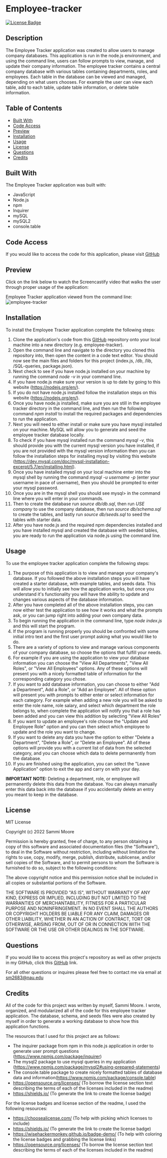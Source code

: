 # Employee-tracker

[![License Badge](https://img.shields.io/badge/license-MIT-green)](https://opensource.org/licenses/MIT)

## Description

The Employee Tracker application was created to allow users to manage company databases. This application is run in the node.js environment, and using the command line, users can follow prompts to view, manage, and update their company information. The employee tracker contains a central company database with various tables containing departments, roles, and employees. Each table in the database can be viewed and managed, depending on what users chooses. For example the user can view each table, add to each table, update table information, or delete table information. 

## Table of Contents
  * [Built With](#built-with)
  * [Code Access](#code-access)
  * [Preview](#preview)
  * [Installation](#installation)
  * [Usage](#usage)
  * [License](#license)
  * [Questions](#questions)
  * [Credits](#credits)

## Built With

The Employee Tracker application was built with:
- JavaScript
- Node.js
- npm
- Inquirer
- mySQL
- mySQL2
- console.table

## Code Access

If you would like to access the code for this application, please visit [GitHub](https://github.com/sm3131/employee-tracker-refactor)

## Preview

Click on the link below to watch the Screencastify video that walks the user through proper usage of the application:


Employee Tracker application viewed from the command line:
![employee-tracker](./src/images/)

## Installation
To install the Employee Tracker application complete the following steps:
1. Clone the application's code from this [GitHub](https://github.com/sm3131/employee-tracker-refactor) repository onto your local machine into a new directory (e.g. employee-tracker).
2. Open the command line and navigate to the directory you cloned this repository into, then open the content in a code text editor. You should now see the main files and folders for this project (index.js, /db, /lib, /SQL-queries, package.json).
3. Next check to see if you have node.js installed on your machine by running the command *node -v* in your command line.
4. If you have node.js make sure your version is up to date by going to this website (https://nodejs.org/en/).
5. If you do not have node.js installed follow the installation steps on this website (https://nodejs.org/en/).
6. Once you have node.js installed, make sure you are still in the employee tracker directory in the command line, and then run the following command *npm install* to install the required packages and dependencies to run the application.
7. Next you will need to either install or make sure you have mysql installed on your machine. MySQL will allow you to generate and seed the employee tracker database locally.
8. To check if you have mysql installed run the command *mysql -v*, this should provide you with the current mysql version you have installed, if you are not provided with the mysql version information then you can follow the installation steps for installing mysql by visiting this website (https://dev.mysql.com/doc/mysql-installation-excerpt/5.7/en/installing.html).
9. Once you have installed mysql on your local machine enter into the mysql shell by running the command *mysql -u username -p* (enter your username in pace of username), then you should be prompted to enter your mysql password.
10. Once you are in the mysql shell you should see mysql> in the command line where you will enter in your commands.
11. Then to create the database run *source db/db.sql*, then run *USE company* to use the company database, then run *source db/schema.sql* to create the tables, and lastly run *source db/seeds.sql* to seed the tables with starter data.   
12. After you have node.js and the required npm dependencies installed and you have installed mysql and created the database with seeded tables, you are ready to run the application via node.js using the command line.

## Usage
To use the employee tracker application complete the following steps:
1. The purpose of this application is to view and manage your company's database. If you followed the above installation steps you will have created a starter database, with example tables, and seeds data. This will allow you to initially see how the application works, but once you understand it's functionality you will have the ability to update and changes various aspects of the database information. 
2. After you have completed all of the above installation steps, you can now either test the application to see how it works and what the prompts ask, or you can jump right into adding your own company data.
3. To begin running the application in the command line, type *node index.js* and this will start the program.
4. If the program is running properly you should be confronted with some initial intro text and the first user prompt asking what you would like to do.
5. There are a variety of options to view and manage various components of your company database, so choose the options that fulfill your needs.
6. For example if you are using the application to view your database information you can choose the "View All Departments", "View All Roles", or "View All Employees" options. Any of these options will present you with a nicely formatted table of information for the corresponding category you chose.
7. If you want to add database information, you can choose to either "Add a Department", Add a Role", or "Add an Employee". All of these option will present you with prompts to either enter or select information for each category. For example when adding a new role you will be asked to enter the role name, role salary, and select which department the role belongs to, when complete the application will notify you that a role has been added and you can view this addition by selecting "View All Roles"
8. If you want to update an employee's role choose the "Update and Employee Role" option and you can then select which employee to update and the role you want to change.
9. If you want to delete any data you have the option to either "Delete a Department", "Delete a Role", or "Delete an Employee". All of these options will provide you with a current list of data from the selected category, and you can choose which data to delete permanently from the database.
10. If you are finished using the application, you can select the "Leave Application" option to exit the app and carry on with your day. 

**IMPORTANT NOTE:** Deleting a department, role, or employee will permanently delete this data from the database. You can always manually enter this data back into the database if you accidentally delete an entry you meant to keep in the database.

## License

MIT License

Copyright (c) 2022 Sammi Moore

Permission is hereby granted, free of charge, to any person obtaining a copy
of this software and associated documentation files (the "Software"), to deal
in the Software without restriction, including without limitation the rights
to use, copy, modify, merge, publish, distribute, sublicense, and/or sell
copies of the Software, and to permit persons to whom the Software is
furnished to do so, subject to the following conditions:

The above copyright notice and this permission notice shall be included in all
copies or substantial portions of the Software.

THE SOFTWARE IS PROVIDED "AS IS", WITHOUT WARRANTY OF ANY KIND, EXPRESS OR
IMPLIED, INCLUDING BUT NOT LIMITED TO THE WARRANTIES OF MERCHANTABILITY,
FITNESS FOR A PARTICULAR PURPOSE AND NONINFRINGEMENT. IN NO EVENT SHALL THE
AUTHORS OR COPYRIGHT HOLDERS BE LIABLE FOR ANY CLAIM, DAMAGES OR OTHER
LIABILITY, WHETHER IN AN ACTION OF CONTRACT, TORT OR OTHERWISE, ARISING FROM,
OUT OF OR IN CONNECTION WITH THE SOFTWARE OR THE USE OR OTHER DEALINGS IN THE
SOFTWARE.

## Questions

If you would like to access this project's repository as well as other projects in my GitHub, click this [GitHub](https://github.com/sm3131) link. 

For all other questions or inquires please feel free to contact me via email at [sm2683@nau.edu](mailto:sm2683@nau.edu)

## Credits

All of the code for this project was written by myself, Sammi Moore. I wrote, organized, and modularized all of the code for this employee tracker application. The database, schema, and seeds files were also created by myself in order to generate a working database to show how this application functions. 

The resources that I used for this project are as follows:
- The inquirer package from npm in this node.js application in order to generate user prompt questions (https://www.npmjs.com/package/inquirer)
- The mysql2 package to use mysql queries in my application (https://www.npmjs.com/package/mysql2#using-prepared-statements)
- The console.table package to create nicely formatted tables of database data and information(https://www.npmjs.com/package/console.table)
- https://opensource.org/licenses/ (To borrow the license section text describing the terms of each of the licenses included in the readme)
- https://shields.io/ (To generate the link to create the license badge)

For the license badges and license section of the readme, I used the following resources:
- https://choosealicense.com/ (To help with picking which licenses to include)
- https://shields.io/ (To generate the link to create the license badge)
- https://wisehackermonkey.github.io/badge-demo/ (To help with coloring the license badges and grabbing the license links)
- https://opensource.org/licenses/ (To borrow the license section text describing the terms of each of the licenses included in the readme)
